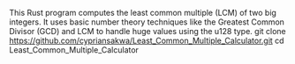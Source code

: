 This Rust program computes the least common multiple (LCM) of two big integers. 
It uses basic number theory techniques like the Greatest Common Divisor (GCD) and LCM to handle huge values using the u128 type.
git clone https://github.com/cypriansakwa/Least_Common_Multiple_Calculator.git
cd Least_Common_Multiple_Calculator
